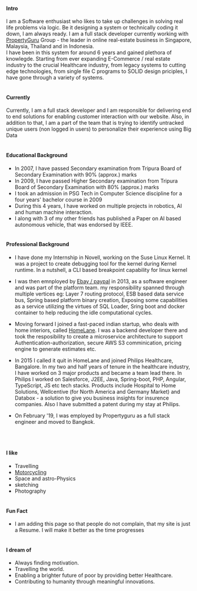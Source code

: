 #### Intro

I am a Software enthusiast who likes to take up challenges in solving real life problems via logic. Be it designing a system or technically coding it down, I am always ready. I am a full stack developer currently working with [PropertyGuru](https://www.propertyguru.com.sg/) Group - the leader in online real-estate business in Singapore, Malaysia, Thailand and in Indonesia.
<br>
I have been in this system for around 6 years and gained plethora of knowlegde. Starting from ever expanding E-Commerce / real estate industry to the crucial Healthcare industry, from legacy systems to cutting edge technologies, from single file C programs to SOLID design priciples, I have gone through a variety of systems.
<br><br>

#### Currently

Currently, I am a full stack developer and I am responsible for delivering end to end solutions for enabling customer interaction with our website. Also, in addition to that, I am a part of the team that is trying to identify untracked unique users (non logged in users) to personalize their experience using Big Data
<br><br>

#### Educational Background

- In 2007, I have passed Secondary examination from Tripura Board of Secondary Examination with 90% (approx.) marks
- In 2009, I have passed Higher Secondary examination from Tripura Board of Secondary Examination with 80% (approx.) marks
- I took an admission in PSG Tech in Computer Science discipline for a four years' bachelor course in 2009
- During this 4 years, I have worked on multiple projects in robotics, AI and human machine interaction.
- I along with 3 of my other friends has published a Paper on AI based autonomous vehicle, that was endorsed by IEEE.
  <br/><br/>

#### Professional Background

- I have done my Internship in Novell, working on the Suse Linux Kernel. It was a project to create debugging tool for the kernel during Kernel runtime. In a nutshell, a CLI based breakpoint capability for linux kernel

- I was then emnployed by [Ebay / paypal](https://www.ebay.com/) in 2013, as a software engineer and was part of the platform team. my responsibility spanned through multiple vertices eg: Layer 7 routing protocol, ESB based data service bus, Spring based platform binary creation, Exposing some capabilities as a service utilizing the virtues of SQL Loader, Sring boot and docker container to help reducing the idle computational cycles.

- Moving forward I joined a fast-paced indian startup, who deals with home interiors, called [HomeLane](https://www.homelane.com/). I was a backend developer there and took the resposibility to create a microservice architecture to support Authentication-authorization, secure AWS S3 comminication, pricing engine to generate estimates etc.

- In 2015 I called it quit in HomeLane and joined Philips Healthcare, Bangalore. In my two and half years of tenure in the healthcare industry, I have worked on 3 major products and became a team lead there. In Philips I worked on Salesforce, J2EE, Java, Spring-boot, PHP, Angular, TypeScript, JS etc tech stacks. Products include Hospital to Home Solutions, Wellcentive (for North America and Germany Market) and Databox - a solution to give you business insights for insurence companies. Also I have submitted a patent during my stay at Philips.

- On February '19, I was employed by Propertyguru as a full stack engineer and moved to Bangkok.

<br/><br/>

#### I like

- Travelling
- [Motorcycling](https://www.youtube.com/biking-knight)
- Space and astro-Physics
- sketching
- Photography
  <br/><br/>

#### Fun Fact

- I am adding this page so that people do not complain, that my site is just a Resume. I will make it better as the time progresses
  <br/><br/>

#### I dream of

- Always finding motivation.
- Travelling the world.
- Enabling a brighter future of poor by providing better Healthcare.
- Contributing to humanity through meaningful innovations.
  <br/><br/>
